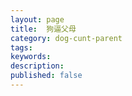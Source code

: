 ```yaml
---
layout: page
title:  狗逼父母
category: dog-cunt-parent
tags:
keywords:
description:
published: false
---
```









